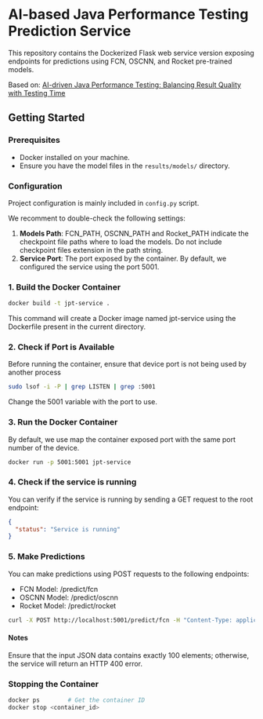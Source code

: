 # AI-based Java Performance Testing Prediction Service

This repository contains the Dockerized Flask web service version exposing endpoints for predictions using FCN, OSCNN, and Rocket pre-trained models. 

Based on: [AI-driven Java Performance Testing: Balancing Result Quality with Testing Time](https://doi.org/10.1145/3691620.3695017)

## Getting Started

### Prerequisites

- Docker installed on your machine.
- Ensure you have the model files in the `results/models/` directory.

### Configuration
Project configuration is mainly included in `config.py` script.

We recomment to double-check the following settings:
1. **Models Path**: FCN_PATH, OSCNN_PATH and Rocket_PATH indicate the checkpoint file paths where to load the models. Do not include checkpoint files extension in the path string.
2. **Service Port**: The port exposed by the container. By default, we configured the service using the port 5001. 

### 1. Build the Docker Container

```bash
docker build -t jpt-service .
```

This command will create a Docker image named jpt-service using the Dockerfile present in the current directory.

### 2. Check if Port is Available
Before running the container, ensure that device port is not being used by another process

```bash
sudo lsof -i -P | grep LISTEN | grep :5001
```

Change the 5001 variable with the port to use.

### 3. Run the Docker Container

By default, we use map the container exposed port with the same port number of the device.

```bash
docker run -p 5001:5001 jpt-service
```

### 4. Check if the service is running

You can verify if the service is running by sending a GET request to the root endpoint:

```json
{
  "status": "Service is running"
}
```

### 5. Make Predictions
You can make predictions using POST requests to the following endpoints:

- FCN Model: /predict/fcn
- OSCNN Model: /predict/oscnn
- Rocket Model: /predict/rocket

```bash
curl -X POST http://localhost:5001/predict/fcn -H "Content-Type: application/json" -d '[1.0, 2.0, 3.0, 4.0, 5.0, ..., 100.0]'
```

#### Notes 
Ensure that the input JSON data contains exactly 100 elements; otherwise, the service will return an HTTP 400 error.

### Stopping the Container

```bash
docker ps        # Get the container ID
docker stop <container_id>
```